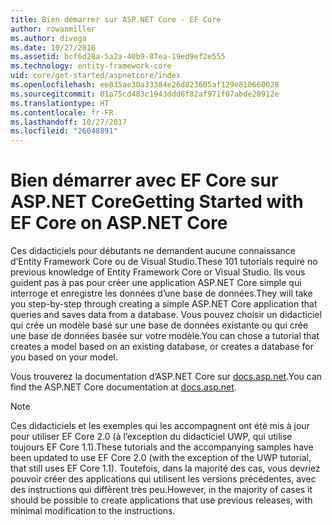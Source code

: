 ```yaml
---
title: Bien démarrer sur ASP.NET Core - EF Core
author: rowanmiller
ms.author: divega
ms.date: 10/27/2016
ms.assetid: bcf6d28a-5a2a-40b9-87ea-19ed9ef2e555
ms.technology: entity-framework-core
uid: core/get-started/aspnetcore/index
ms.openlocfilehash: ee835ae30a33384e26d823605af129e810660028
ms.sourcegitcommit: 01a75cd483c1943ddd6f82af971f07abde20912e
ms.translationtype: HT
ms.contentlocale: fr-FR
ms.lasthandoff: 10/27/2017
ms.locfileid: "26048891"
---
```

# <a name="getting-started-with-ef-core-on-aspnet-core"></a><span data-ttu-id="e735f-102">Bien démarrer avec EF Core sur ASP.NET Core</span><span class="sxs-lookup"><span data-stu-id="e735f-102">Getting Started with EF Core on ASP.NET Core</span></span>

<span data-ttu-id="e735f-103">Ces didacticiels pour débutants ne demandent aucune connaissance d’Entity Framework Core ou de Visual Studio.</span><span class="sxs-lookup"><span data-stu-id="e735f-103">These 101 tutorials require no previous knowledge of Entity Framework Core or Visual Studio.</span></span> <span data-ttu-id="e735f-104">Ils vous guident pas à pas pour créer une application ASP.NET Core simple qui interroge et enregistre les données d’une base de données.</span><span class="sxs-lookup"><span data-stu-id="e735f-104">They will take you step-by-step through creating a simple ASP.NET Core application that queries and saves data from a database.</span></span> <span data-ttu-id="e735f-105">Vous pouvez choisir un didacticiel qui crée un modèle basé sur une base de données existante ou qui crée une base de données basée sur votre modèle.</span><span class="sxs-lookup"><span data-stu-id="e735f-105">You can chose a tutorial that creates a model based on an existing database, or creates a database for you based on your model.</span></span>

<span data-ttu-id="e735f-106">Vous trouverez la documentation d’ASP.NET Core sur [docs.asp.net](https://docs.asp.net).</span><span class="sxs-lookup"><span data-stu-id="e735f-106">You can find the ASP.NET Core documentation at [docs.asp.net](https://docs.asp.net).</span></span>

> [!NOTE]  
> <span data-ttu-id="e735f-107">Ces didacticiels et les exemples qui les accompagnent ont été mis à jour pour utiliser EF Core 2.0 (à l’exception du didacticiel UWP, qui utilise toujours EF Core 1.1).</span><span class="sxs-lookup"><span data-stu-id="e735f-107">These tutorials and the accompanying samples have been updated to use EF Core 2.0 (with the exception of the UWP tutorial, that still uses EF Core 1.1).</span></span> <span data-ttu-id="e735f-108">Toutefois, dans la majorité des cas, vous devriez pouvoir créer des applications qui utilisent les versions précédentes, avec des instructions qui diffèrent très peu.</span><span class="sxs-lookup"><span data-stu-id="e735f-108">However, in the majority of cases it should be possible to create applications that use previous releases, with minimal modification to the instructions.</span></span>
